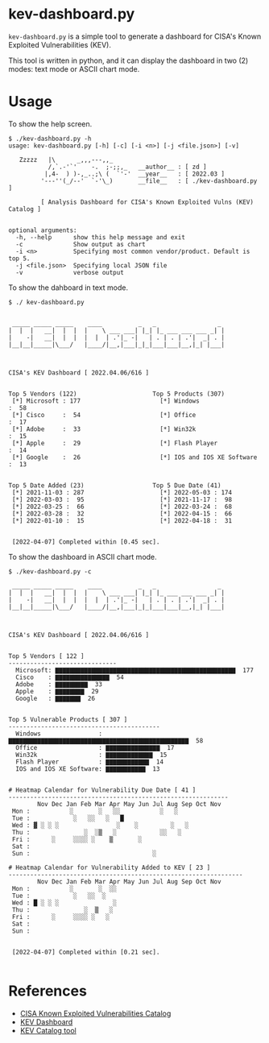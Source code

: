 # kev-dashboard.py
`kev-dashboard.py` is a simple tool to generate a dashboard for CISA's Known Exploited Vulnerabilities (KEV).

This tool is written in python, and it can display the dashboard in two (2) modes: text mode or ASCII chart mode.

# Usage
To show the help screen.
```console
$ ./kev-dashboard.py -h
usage: kev-dashboard.py [-h] [-c] [-i <n>] [-j <file.json>] [-v]

   Zzzzz   |\      _,,,---,,_
           /,`.-'`'    -.  ;-;;,_   __author__ : [ zd ]
          |,4-  ) )-,_..;\ (  `'-'  __year__   : [ 2022.03 ]
         '---''(_/--'  `-'\_)       __file__   : [ ./kev-dashboard.py ]

         [ Analysis Dashboard for CISA's Known Exploited Vulns (KEV) Catalog ]


optional arguments:
  -h, --help      show this help message and exit
  -c              Show output as chart
  -i <n>          Specifying most common vendor/product. Default is top 5.
  -j <file.json>  Specifying local JSON file
  -v              verbose output
```

To show the dahboard in text mode.
```console
$ ./ kev-dashboard.py


 _____ _____ _____    ____          _   _                 _
|  |  |   __|  |  |  |    \ ___ ___| |_| |_ ___ ___ ___ _| |
|    -|   __|  |  |  |  |  | .'|_ -|   | . | . | .'|  _| . |
|__|__|_____|\___/   |____/|__,|___|_|_|___|___|__,|_| |___|



CISA's KEV Dashboard [ 2022.04.06/616 ]


Top 5 Vendors (122)                     Top 5 Products (307)
 [*] Microsoft : 177                      [*] Windows                 :  58
 [*] Cisco     :  54                      [*] Office                  :  17
 [*] Adobe     :  33                      [*] Win32k                  :  15
 [*] Apple     :  29                      [*] Flash Player            :  14
 [*] Google    :  26                      [*] IOS and IOS XE Software :  13


Top 5 Date Added (23)                   Top 5 Due Date (41)
 [*] 2021-11-03 : 287                     [*] 2022-05-03 : 174
 [*] 2022-03-03 :  95                     [*] 2021-11-17 :  98
 [*] 2022-03-25 :  66                     [*] 2022-03-24 :  68
 [*] 2022-03-28 :  32                     [*] 2022-04-15 :  66
 [*] 2022-01-10 :  15                     [*] 2022-04-18 :  31


 [2022-04-07] Completed within [0.45 sec].

```

To show the dashboard in ASCII chart mode.
```console
$ ./kev-dashboard.py -c

 _____ _____ _____    ____          _   _                 _
|  |  |   __|  |  |  |    \ ___ ___| |_| |_ ___ ___ ___ _| |
|    -|   __|  |  |  |  |  | .'|_ -|   | . | . | .'|  _| . |
|__|__|_____|\___/   |____/|__,|___|_|_|___|___|__,|_| |___|



CISA's KEV Dashboard [ 2022.04.06/616 ]


Top 5 Vendors [ 122 ]
------------------------------
  Microsoft: ▇▇▇▇▇▇▇▇▇▇▇▇▇▇▇▇▇▇▇▇▇▇▇▇▇▇▇▇▇▇▇▇▇▇▇▇▇▇▇▇▇▇▇▇▇▇▇▇▇▇  177
  Cisco    : ▇▇▇▇▇▇▇▇▇▇▇▇▇▇▇  54
  Adobe    : ▇▇▇▇▇▇▇▇▇  33
  Apple    : ▇▇▇▇▇▇▇▇  29
  Google   : ▇▇▇▇▇▇▇  26


Top 5 Vulnerable Products [ 307 ]
------------------------------------------
  Windows                : ▇▇▇▇▇▇▇▇▇▇▇▇▇▇▇▇▇▇▇▇▇▇▇▇▇▇▇▇▇▇▇▇▇▇▇▇▇▇▇▇▇▇▇▇▇▇▇▇▇▇  58
  Office                 : ▇▇▇▇▇▇▇▇▇▇▇▇▇▇▇  17
  Win32k                 : ▇▇▇▇▇▇▇▇▇▇▇▇▇  15
  Flash Player           : ▇▇▇▇▇▇▇▇▇▇▇▇  14
  IOS and IOS XE Software: ▇▇▇▇▇▇▇▇▇▇▇  13


# Heatmap Calendar for Vulnerability Due Date [ 41 ]
-------------------------------------------------------------
        Nov Dec Jan Feb Mar Apr May Jun Jul Aug Sep Oct Nov
 Mon :           ░       ░   ░░           ░   ░
 Tue :            ░   ░░   ░   █
 Wed : ▓ ░ ░ ░                ░    ░         ░   ░
 Thu :               ░  ░▒   ░            ░░   ░
 Fri :      ░     ░░░░ ░    ▒       ░
 Sat :
 Sun :                                  ░

# Heatmap Calendar for Vulnerability Added to KEV [ 23 ]
-----------------------------------------------------------------
        Nov Dec Jan Feb Mar Apr May Jun Jul Aug Sep Oct Nov
 Mon :           ░       ░  ░░
 Tue :            ░   ░░  ░
 Wed : █ ░ ░ ░               ░
 Thu :               ░  ▒   ░
 Fri :      ░     ░░░░ ░   ░
 Sat :
 Sun :


 [2022-04-07] Completed within [0.21 sec].
 
```

# References
- [CISA Known Exploited Vulnerabilities Catalog](https://www.cisa.gov/known-exploited-vulnerabilities-catalog)
- [KEV Dashboard](https://myseq.blogspot.com/2022/04/kev-dashboard.html)
- [KEV Catalog tool](https://github.com/myseq/kev-cataglog/)
